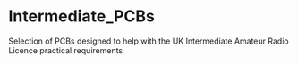 # Intermediate_PCBs
Selection of PCBs designed to help with the UK Intermediate Amateur Radio Licence practical requirements
